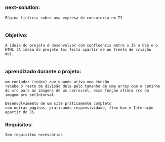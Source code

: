 # 
### next-solution:
    Página ficticia sobre uma empresa de consutoria em TI
# 
### Objetivo:
    A ideia do projeto é desenvolver com confluência entre o JS o CSS e o HTML (A ideia do projeto foi feita apartir de um freela de criação de).
#
### aprendizado durante o projeto:
    um contador (index) que quando ativa uma função
    recebe o resto da divisão dele pelo tamanho de uma array com o caminho do src para as imagens de um carrossel, essa função altera src da imagem pro setInterval.

    Desenvolvimento de um site praticamente completo
    com outras páginas, praticando responsividade, flex-box e Interação apartir do JS.

### Requisitos:
    Sem requisitos necessários
